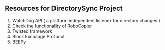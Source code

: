 Resources for DirectorySync Project
-----------------------------------

1. WatchDog API ( a platform independent listener for directory changes )
2. Check the functionality of RoboCopier
3. Twisted framework
4. Block Exchange Protocol
5. BEEPy
